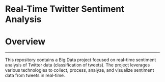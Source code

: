 ﻿# Real-Time Twitter Sentiment Analysis
# Overview
---
This repository contains a Big Data project focused on real-time sentiment analysis of Twitter data (classification of tweets). The project leverages various technologies to collect, process, analyze, and visualize sentiment data from tweets in real-time.

